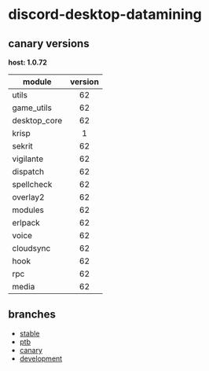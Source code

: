 # discord-desktop-datamining

## canary versions

**host: 1.0.72**

| module | version |
| ------ | :-----: |
| utils | 62 |
| game_utils | 62 |
| desktop_core | 62 |
| krisp | 1 |
| sekrit | 62 |
| vigilante | 62 |
| dispatch | 62 |
| spellcheck | 62 |
| overlay2 | 62 |
| modules | 62 |
| erlpack | 62 |
| voice | 62 |
| cloudsync | 62 |
| hook | 62 |
| rpc | 62 |
| media | 62 |

## branches

- [stable](https://github.com/OpenAsar/discord-desktop-datamining/tree/stable)
- [ptb](https://github.com/OpenAsar/discord-desktop-datamining/tree/ptb)
- [canary](https://github.com/OpenAsar/discord-desktop-datamining/tree/canary)
- [development](https://github.com/OpenAsar/discord-desktop-datamining/tree/development)